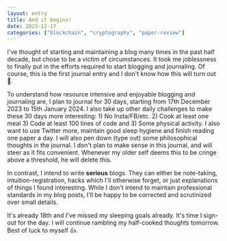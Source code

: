 ```yaml
---
layout: entry
title: And it begins!
date: 2023-12-17
categories: ["blockchain", "cryptography", "paper-review"]
---
```

I've thought of starting and maintaining a blog many times in the past half decade, but chose to be a victim of circumstances. It took me joblessness to finally put in the efforts required to start blogging and journaling. Of course, this is the first journal entry and I don't know how this will turn out :crossed_fingers:.

To understand how resource intensive and enjoyable blogging and journaling are, I plan to journal for 30 days, starting from 17th December 2023 to 15th January 2024. I also take up other daily challenges to make these 30 days more interesting: 1) No Insta/FB/etc. 2) Cook at least one meal 3) Code at least 100 lines of code and 3) Some physical activity. I also want to use Twitter more, maintain good sleep hygiene and finish reading one paper a day. I will also pen down (type out) some philosophical thoughts in the journal. I don't plan to make sense in this journal, and will steer as it fits convenient. Whenever my older self deems this to be cringe above a threshold, he will delete this.

In contrast, I intend to write **serious** blogs. They can either be note-taking, intuition-registration, hacks which I'll otherwise forget, or just explanations of things I found interesting. While I don't intend to maintain professional standards in my blog posts, I'll be happy to be corrected and scrutinized over small details.

It's already 18th and I've missed my sleeping goals already. It's time I sign-out for the day. I will continue rambling my half-cooked thoughts tomorrow. Best of luck to myself :thumbsup:.